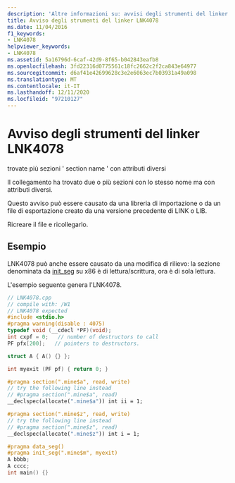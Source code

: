 ```yaml
---
description: 'Altre informazioni su: avvisi degli strumenti del linker LNK4078'
title: Avviso degli strumenti del linker LNK4078
ms.date: 11/04/2016
f1_keywords:
- LNK4078
helpviewer_keywords:
- LNK4078
ms.assetid: 5a16796d-6caf-42d9-8f65-b042843eafb8
ms.openlocfilehash: 3fd22316d0775561c18fc2662c2f2ca843e64977
ms.sourcegitcommit: d6af41e42699628c3e2e6063ec7b03931a49a098
ms.translationtype: MT
ms.contentlocale: it-IT
ms.lasthandoff: 12/11/2020
ms.locfileid: "97210127"
---
```

# <a name="linker-tools-warning-lnk4078"></a>Avviso degli strumenti del linker LNK4078

trovate più sezioni ' section name ' con attributi diversi

Il collegamento ha trovato due o più sezioni con lo stesso nome ma con attributi diversi.

Questo avviso può essere causato da una libreria di importazione o da un file di esportazione creato da una versione precedente di LINK o LIB.

Ricreare il file e ricollegarlo.

## <a name="example"></a>Esempio

LNK4078 può anche essere causato da una modifica di rilievo: la sezione denominata da [init_seg](../../preprocessor/init-seg.md) su x86 è di lettura/scrittura, ora è di sola lettura.

L'esempio seguente genera l'LNK4078.

```cpp
// LNK4078.cpp
// compile with: /W1
// LNK4078 expected
#include <stdio.h>
#pragma warning(disable : 4075)
typedef void (__cdecl *PF)(void);
int cxpf = 0;   // number of destructors to call
PF pfx[200];   // pointers to destructors.

struct A { A() {} };

int myexit (PF pf) { return 0; }

#pragma section(".mine$a", read, write)
// try the following line instead
// #pragma section(".mine$a", read)
__declspec(allocate(".mine$a")) int ii = 1;

#pragma section(".mine$z", read, write)
// try the following line instead
// #pragma section(".mine$z", read)
__declspec(allocate(".mine$z")) int i = 1;

#pragma data_seg()
#pragma init_seg(".mine$m", myexit)
A bbbb;
A cccc;
int main() {}
```
